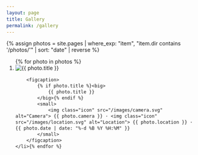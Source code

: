 ```yaml
---
layout: page
title: Gallery
permalink: /gallery
---
```


<style>
	main { max-width: 120ch;}
	.card {
		width: 35%;
		padding: 0;
		row-gap: 0;
		overflow: hidden;
		flex-grow: 1;
	}
	.card.big { width: 47.5%;}
	figcaption {
		padding: 1em;
		position: absolute;
		font-family: 'Space Grotesk';
		text-shadow: 0 0 4px black;
	}
	.card img {
		height: 100%;
		object-fit: cover;
	}
</style>

{% assign photos = site.pages | where_exp: "item", "item.dir contains '/photos/'" | sort: "date" | reverse %}

<ol class="grid" id="photo-grid">{% for photo in photos %}
	<li class="card{% if photo.rating >= 4 %} big{% endif %}" onclick="window.location = '{{ photo.url }}'">
		<img src="{{ photo.image }}" alt="{{ photo.title }}">

		<figcaption>
			{% if photo.title %}<big>
				{{ photo.title }}
			</big>{% endif %}
			<small>
				<img class="icon" src="/images/camera.svg" alt="Camera"> {{ photo.camera }} · <img class="icon" src="/images/location.svg" alt="Location"> {{ photo.location }} · {{ photo.date | date: "%-d %B %Y %H:%M" }}
			</small>
		</figcaption>
	</li>{% endfor %}
</ol>
